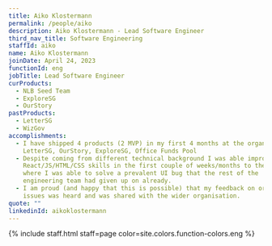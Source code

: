 ```yaml
---
title: Aiko Klostermann
permalink: /people/aiko
description: Aiko Klostermann - Lead Software Engineer
third_nav_title: Software Engineering
staffId: aiko
name: Aiko Klostermann
joinDate: April 24, 2023
functionId: eng
jobTitle: Lead Software Engineer
curProducts:
  - NLB Seed Team
  - ExploreSG
  - OurStory
pastProducts:
  - LetterSG
  - WizGov
accomplishments:
  - I have shipped 4 products (2 MVP) in my first 4 months at the organisation.
    LetterSG, OurStory, ExploreSG, Office Funds Pool
  - Despite coming from different technical background I was able improve my
    React/JS/HTML/CSS skills in the first couple of weeks/months to the point
    where I was able to solve a prevalent UI bug that the rest of the
    engineering team had given up on already.
  - I am proud (and happy that this is possible) that my feedback on org-wide
    issues was heard and was shared with the wider organisation.
quote: ""
linkedinId: aikoklostermann
---
```


{% include staff.html staff=page color=site.colors.function-colors.eng %}
